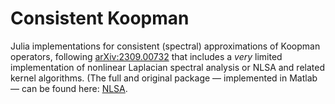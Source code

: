 # Consistent Koopman
Julia implementations for consistent (spectral) approximations of Koopman operators, following [arXiv:2309.00732](https://doi.org/10.48550/arXiv.2309.00732) that includes a _very_ limited implementation of nonlinear Laplacian spectral analysis or NLSA and related kernel algorithms. (The full and original package — implemented in Matlab — can be found here: [NLSA](https://github.com/dg227/NLSA). 
